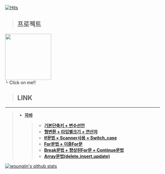 
[![Hits](https://hits.seeyoufarm.com/api/count/incr/badge.svg?url=https%3A%2F%2Fgithub.com%2Fwoungjin&count_bg=%2379C83D&title_bg=%23555555&icon=&icon_color=%23E7E7E7&title=hits&edge_flat=false)](https://hits.seeyoufarm.com)
 


> ## __프로젝트__
[<img width="150" src="https://user-images.githubusercontent.com/74219139/104112803-7c14a800-5336-11eb-8326-9f69c35b41e0.PNG">](https://github.com/woungjin/PetTogether.git) </img> <br/>
└ Click on me!!

 



> ## __LINK__
- - -
> + [__자바__](https://github.com/woungjin/JAVABasic.git)
>    > + [__기본단축키 + 변수선언__](https://github.com/woungjin/JAVABasic/tree/master/src/day01)
>    > + [__형변환 + 타입별크기 + 연산자__](https://github.com/woungjin/JAVABasic/tree/master/src/day02)
>    > + [__If문법 + Scanner사용 + Switch_case__](https://github.com/woungjin/JAVABasic/tree/master/src/day03)
>    > + [__For문법 + 이중For문__](https://github.com/woungjin/JAVABasic/tree/master/src/day04/for_)
>    > + [**Break문법 + 향상된For문 + Continue문법**](https://github.com/woungjin/JAVABasic/tree/master/src/day05)
>    > + [__Array문법(delete,insert,update)__](https://github.com/woungjin/JAVABasic/tree/master/src/day06/array)

 
[![woungjin's github stats](https://github-readme-stats.vercel.app/api?username=woungjin)](https://github.com/anuraghazra/github-readme-stats)


